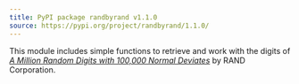 ```yaml
---
title: PyPI package randbyrand v1.1.0
source: https://pypi.org/project/randbyrand/1.1.0/
---
```

This module includes simple functions to retrieve and work with the digits of [_A Million Random Digits with 100,000 Normal Deviates_](https://www.rand.org/pubs/monograph_reports/MR1418.html) by RAND Corporation.